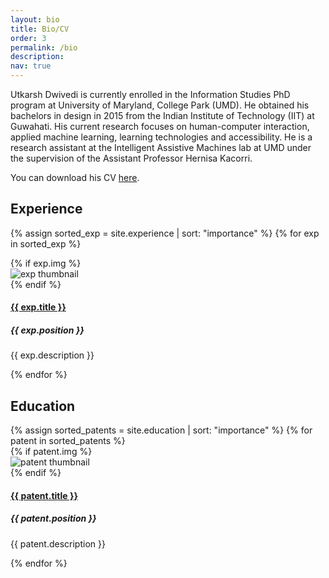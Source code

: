 ```yaml
---
layout: bio
title: Bio/CV
order: 3
permalink: /bio
description: 
nav: true
---
```


<div>
<p>
Utkarsh Dwivedi is currently enrolled in the Information Studies PhD program at University of Maryland, College Park (UMD). He obtained his bachelors in design in 2015 from the Indian Institute of Technology (IIT) at Guwahati. His current research focuses on human-computer interaction, applied machine learning, learning technologies and accessibility. He is a research assistant at the Intelligent Assistive Machines lab at UMD under the supervision of the Assistant Professor Hernisa Kacorri.
</p>

<p>You can download his CV <a href="/pdfs/Utkarsh_CV.pdf" download>here</a>.</p>

<h2 class="post-title">Experience</h2>
<div class="newprojects container">

  {% assign sorted_exp = site.experience | sort: "importance" %}
  {% for exp in sorted_exp %}
  
  <div class="row mb-3">
      {% if exp.img %}
      <div class="col-md-2 text-center">
          <img class="w-50 " src="{{ exp.img | relative_url }}" alt="exp thumbnail">
      </div>
      {% endif %}
      <div class="col-md-10">
          <a href="{{ exp.link }}" target="_blank"><h4 class="card-title">{{ exp.title }}</h4></a>
          <h5 class="card-text">{{ exp.position }}</h5>
          <p class="card-text">{{ exp.description }}</p>
      </div>
    <!-- </a> -->
  </div>
{% endfor %}

</div>



<h2 class="post-title">Education</h2>
<div class="newprojects container">
  {% assign sorted_patents = site.education | sort: "importance" %}
  {% for patent in sorted_patents %}
  
  <div class="row mb-3">
      {% if patent.img %}
      <div class="col-sm-2 text-center">
          <img class="w-50" src="{{ patent.img | relative_url }}" alt="patent thumbnail">
      </div>
      {% endif %}
      <div class="col-sm-10">
          <a href="{{ patent.link }}" target="_blank"><h4 class="card-title">{{ patent.title }}</h4></a>
          <h5 class="card-text">{{ patent.position }}</h5>
          <p class="card-text">{{ patent.description }}</p>
      </div>
    <!-- </a> -->
  </div>
{% endfor %}
</div>